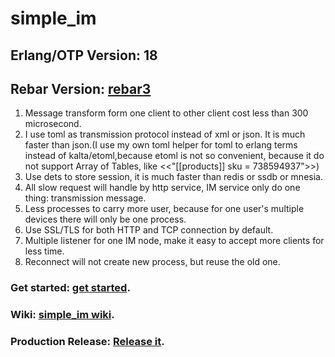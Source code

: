 # simple_im
## Erlang/OTP Version: 18
## Rebar Version: [rebar3](https://www.rebar3.org/)

1. Message transform form one client to other client cost less than 300 microsecond.
2. I use toml as transmission protocol instead of xml or json. It is much faster than json.(I use my own toml helper for toml to erlang terms instead of kalta/etoml,because etoml is not so convenient, because it do not support Array of Tables, like <<"[[products]] sku = 738594937">>)
3. Use dets to store session, it is much faster than redis or ssdb or mnesia.
4. All slow request will handle by http service, IM service only do one thing: transmission message.
5. Less processes to carry more user, because for one user's multiple devices there will only be one process.
6. Use SSL/TLS for both HTTP and TCP connection by default.
7. Multiple listener for one IM node, make it easy to accept more clients for less time.
8. Reconnect will not create new process, but reuse the old one.


### Get started: [get started](https://github.com/wudixiaotie/simple_im/wiki/8.Getting-started).
### Wiki: [simple_im wiki](https://github.com/wudixiaotie/simple_im/wiki).
### Production Release: [Release it](https://github.com/wudixiaotie/simple_im/wiki/9.Release-it%EF%BC%81).
